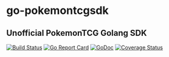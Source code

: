 # go-pokemontcgsdk
## Unofficial PokemonTCG Golang SDK

[![Build Status](https://api.travis-ci.org/crazcalm/go-pokemontcgsdk.svg?branch=master)](https://travis-ci.org/crazcalm/term-quiz)    [![Go Report Card](https://goreportcard.com/badge/github.com/crazcalm/go-pokemontcgsdk)](https://goreportcard.com/report/github.com/crazcalm/go-pokemontcgsdk)    [![GoDoc](https://godoc.org/github.com/crazcalm/go-pokemontcgsdk/src?status.svg)](https://godoc.org/github.com/crazcalm/go-pokemontcgsdk/src)    [![Coverage Status](https://coveralls.io/repos/github/crazcalm/go-pokemontcgsdk/badge.svg?branch=master)](https://coveralls.io/github/crazcalm/go-pokemontcgsdk?branch=master)



